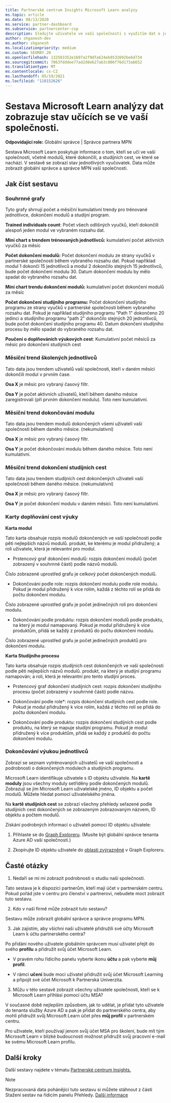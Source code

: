 ```yaml
---
title: Partnerské centrum Insights Microsoft Learn analýzy
ms.topic: article
ms.date: 08/13/2020
ms.service: partner-dashboard
ms.subservice: partnercenter-csp
description: Sledujte uživatele ve vaší společnosti s využitím dat o jednotlivých školeních, dokončených modulech, dokončených studijních náccích a dalších.
author: shganesh-dev
ms.author: shganesh
ms.localizationpriority: medium
ms.custom: SEOMAY.20
ms.openlocfilehash: 132583352e1697a2f9dfa624eb9532692be6d734
ms.sourcegitcommit: 7063fdddee77ad2d8e627ab3c806f76d173ab652
ms.translationtype: MT
ms.contentlocale: cs-CZ
ms.lasthandoff: 05/19/2021
ms.locfileid: "110152626"
---
```

# <a name="the-microsoft-learn-analytics-report-shows-the-status-of-learners-in-your-company"></a>Sestava Microsoft Learn analýzy dat zobrazuje stav učících se ve vaší společnosti.

**Odpovídající role:** Globální správce | Správce partnera MPN

Sestava Microsoft Learn poskytuje informace o tom, kteří se učí ve vaší společnosti, včetně modulů, které dokončili, a studijních cest, ve které se nachází. V sestavě se zobrazí stav jednotlivých vyučovatek. Data může zobrazit globální správce a správce MPN vaší společnosti.

## <a name="how-to-read-the-report"></a>Jak číst sestavu

### <a name="summary-charts"></a>Souhrnné grafy

Tyto grafy shrnují počet a měsíční kumulativní trendy pro trénované jednotlivce, dokončení modulů a studijní program.


**Trained individuals count**: Počet všech odlišných vyučků, kteří dokončili alespoň jeden modul ve vybraném rozsahu dat. 

**Mini chart s trendem trénovaných jednotlivců:** kumulativní počet aktivních vyučků za měsíc 

**Počet dokončení modulů:** Počet dokončení modulu ze strany vyučků v partnerské společnosti během vybraného rozsahu dat.
Pokud například modul 1 dokončí 15 jednotlivců a modul 2 dokončilo stejných 15 jednotlivců, bude počet dokončení modulu 30. Datum dokončení modulu by mělo spadat do vybraného rozsahu dat.

**Mini chart trendu dokončení modulů:** kumulativní počet dokončení modulů za měsíc 

**Počet dokončení studijního programu:** Počet dokončení studijního programu ze strany vyučků v partnerské společnosti během vybraného rozsahu dat.
Pokud je například studijního programu "Path 1" dokončeno 20 jedinci a studijního programu "path 2" dokončilo stejných 20 jednotlivců, bude počet dokončení studijního programu 40. Datum dokončení studijního procesu by mělo spadat do vybraného rozsahu dat.

**Poučení o doplňováních výukových cest**: Kumulativní počet měsíců za měsíc pro dokončení studijních cest 

### <a name="trained-individuals-monthly-trend"></a>Měsíční trend školených jednotlivců

Tato data jsou trendem uživatelů vaší společnosti, kteří v daném měsíci dokončili modul v prvním čase. 

**Osa X** je měsíc pro vybraný časový filtr. 

**Osa Y** je počet aktivních uživatelů, kteří během daného měsíce zaregistrovali (při prvním dokončení modulu). Toto není kumulativní.

### <a name="module-completions-monthly-trend"></a>Měsíční trend dokončování modulu

Tato data jsou trendem modulů dokončených všemi uživateli vaší společnosti během daného měsíce. (nekumulativní) 

**Osa X** je měsíc pro vybraný časový filtr. 

**Osa Y** je počet dokončování modulu během daného měsíce. Toto není kumulativní.

### <a name="learning-path-completions-monthly-trend"></a>Měsíční trend dokončení studijních cest

Tato data jsou trendem studijních cest dokončených uživateli vaší společnosti během daného měsíce. (nekumulativní) 

**Osa X** je měsíc pro vybraný časový filtr. 

**Osa Y** je počet dokončení modulu v daném měsíci. Toto není kumulativní.

### <a name="learning-path-completion-tabs"></a>Karty doplňování cest výuky 

**Karta modul**

Tato karta obsahuje rozpis modulů dokončených ve vaší společnosti podle pěti nejlepších názvů modulů. produkt, ke kterému je modul přidružený; a roli uživatele, která je relevantní pro modul.  

- Prstencový graf dokončení modulů: rozpis dokončení modulů (počet zobrazený v souhrnné části) podle názvů modulů.

Číslo zobrazené uprostřed grafu je celkový počet dokončených modulů.

- Dokončování podle role: rozpis dokončení modulu podle role modulu. Pokud je modul přidružený k více rolím, každá z těchto rolí se přidá do počtu dokončení modulu.

Číslo zobrazené uprostřed grafu je počet jedinečných rolí pro dokončení modulu. 

- Dokončování podle produktu: rozpis dokončení modulů podle produktu, na který je modul namapovaný. Pokud je modul přidružený k více produktům, přidá se každý z produktů do počtu dokončení modulu.    

Číslo zobrazené uprostřed grafu je počet jedinečných produktů pro dokončení modulu.  

**Karta Studijního procesu**   

Tato karta obsahuje rozpis studijních cest dokončených ve vaší společnosti podle pěti nejlepších názvů modulů. produkt, na který je studijní programu namapován; a roli, která je relevantní pro tento studijní proces.  

- Prstencový graf dokončení studijních cest: rozpis dokončení studijního procesu (počet zobrazený v souhrnné části) podle názvu.

- Dokončování podle role*: rozpis dokončení studijních cest podle role. Pokud je modul přidružený k více rolím, každá z těchto rolí se přidá do počtu dokončení modulu.

- Dokončování podle produktu: rozpis dokončení studijních cest podle produktu, na který se mapuje studijní programu. Pokud je modul přidružený k více produktům, přidá se každý z produktů do počtu dokončení modulu.

### <a name="completions-by-learning-individuals"></a>Dokončování výukou jednotlivců

Zobrazí se seznam vytrénovaných uživatelů ve vaší společnosti a podrobnosti o dokončených modulech a studijních programu.

Microsoft Learn identifikuje uživatele s ID objektu uživatele. Na **kartě moduly** jsou všechny moduly setříděny podle dokončených modulů. Zobrazují se jim Microsoft Learn uživatelské jméno, ID objektu a počet modulů. Můžete hledat pomocí uživatelského jména. 

Na **kartě studijních cest** se zobrazí všechny přehledy seřazené podle studijních cest dokončených se zobrazeným zobrazovaným názvem, ID objektu a počtem modulů.

Získání podrobných informací o uživateli pomocí ID objektu uživatele: 

1. Přihlaste se do [Graph Exploreru](https://developer.microsoft.com/graph/graph-explorer ). (Musíte být globální správce tenanta Azure AD vaší společnosti.)

2. Zkopírujte ID objektu uživatele do [oblasti zvýrazněné](https://graph.microsoft.com/v1.0/users/a9633ad7-c8dc-4587-b119-0bc286b0711f) v Graph Exploreru. 

## <a name="faq"></a>Časté otázky

1. Nedaří se mi mi zobrazit podrobnosti o studiu naší společnosti.

Tato sestava je k dispozici partnerům, kteří mají účet v partnerském centru. Pokud pořád jste v centru pro členství v partnerovi, nebudete moct zobrazit tuto sestavu.

2.  Kdo v naší firmě může zobrazit tuto sestavu? 

Sestavu může zobrazit globální správce a správce programu MPN.

3. Jak zajistím, aby všichni naši uživatelé přidružili své účty Microsoft Learn k účtu partnerského centra?

Po přidání nového uživatele globálním správcem musí uživatel přejít do svého **profilu** a přidružit svůj účet Microsoft Learn.

- V pravém rohu řídicího panelu vyberte ikonu **účtu** a pak vyberte **můj profil**. 

-  V rámci **učení** bude moci uživatel přidružit svůj účet Microsoft Learning a připojit své účet Microsoft k Partnerská Univerzita.

3. Můžu v této sestavě zobrazit všechny uživatele společnosti, kteří se k Microsoft Learn přihlásí pomocí účtu MSA?

V současné době nejlepším způsobem, jak to udělat, je přidat tyto uživatele do tenanta služby Azure AD a pak je přidat do partnerského centra, aby mohli přidružit svůj Microsoft Learn účet přes **můj profil** v partnerském centru. 

Pro uživatele, kteří používají jenom svůj účet MSA pro školení, bude mít tým Microsoft Learn v blízké budoucnosti možnost přidružit svůj pracovní e-mail ke svému Microsoft Learn profilu. 

## <a name="next-steps"></a>Další kroky

Další sestavy najdete v tématu [Partnerské centrum Insights.](partner-center-insights.md)

>[!NOTE] 
> Nezpracovaná data pohánějící tuto sestavu si můžete stáhnout z části Stažení sestav na řídicím panelu Přehledy. [Další informace](pci-download-reports.md) 